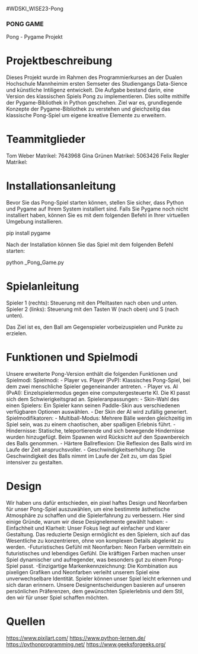 #WDSKI_WISE23-Pong
### PONG GAME ###
Pong - Pygame Projekt

# Projektbeschreibung #
Dieses Projekt wurde im Rahmen des Programmierkurses an der Dualen Hochschule Mannheimim ersten Semseter des Studiengangs Data-Sience und künstliche Intiligenz entwickelt. Die Aufgabe bestand darin, eine Version des klassischen Spiels Pong zu implementieren. Dies sollte mithilfe der Pygame-Bibliothek in Python geschehen. Ziel war es, grundlegende Konzepte der Pygame-Bibliothek zu verstehen und gleichzeitig das klassische Pong-Spiel um eigene kreative Elemente zu erweitern.

# Teammitglieder #
Tom Weber			Matrikel: 7643968
Gina Grünen			Matrikel: 5063426
Felix Regler			Matrikel: 

# Installationsanleitung #
Bevor Sie das Pong-Spiel starten können, stellen Sie sicher, dass Python und Pygame auf Ihrem System installiert sind. Falls Sie Pygame noch nicht installiert haben, können Sie es mit dem folgenden Befehl in Ihrer virtuellen Umgebung installieren.

pip install pygame

Nach der Installation können Sie das Spiel mit dem folgenden Befehl starten:

python _Pong_Game.py


# Spielanleitung #

  Spieler 1 (rechts): 
    Steuerung mit den Pfeiltasten nach oben und unten.
  Spieler 2 (links): 
    Steuerung mit den Tasten W (nach oben) und S (nach unten). 

Das Ziel ist es, den Ball am Gegenspieler vorbeizuspielen und Punkte zu erzielen.

# Funktionen und Spielmodi #
Unsere erweiterte Pong-Version enthält die folgenden Funktionen und Spielmodi:
  Spielmodi:
    - Player vs. Player (PvP): Klassisches Pong-Spiel, bei dem zwei menschliche Spieler gegeneinander antreten.
    - Player vs. AI (PvAI): Einzelspielermodus gegen eine computergesteuerte KI. Die KI passt sich dem Schwierigkeitsgrad an.
  Spieleranpassungen:
    - Skin-Wahl des einen Spielers: Ein Spieler kann seinen Paddle-Skin aus verschiedenen verfügbaren Optionen auswählen.
    - Der Skin der AI wird zufällig generiert.
  Spielmodifikatoren:
    - Multiball-Modus: Mehrere Bälle werden gleichzeitig im Spiel sein, was zu einem chaotischen, aber spaßigen Erlebnis führt.
    - Hindernisse: Statische, teleportierende und sich bewegende Hindernisse wurden hinzugefügt. Beim Spawnen wird Rücksicht auf den Spawnbereich des Balls genommen.
    - Härtere Ballreflexion: Die Reflexion des Balls wird im Laufe der Zeit anspruchsvoller.
    - Geschwindigkeitserhöhung: Die Geschwindigkeit des Balls nimmt im Laufe der Zeit zu, um das Spiel intensiver zu gestalten.

# Design #
Wir haben uns dafür entschieden, ein pixel haftes Design und Neonfarben für unser Pong-Spiel auszuwählen, um eine bestimmte ästhetische Atmosphäre zu schaffen und die Spielerfahrung zu verbessern. Hier sind einige Gründe, warum wir diese Designelemente gewählt haben:
  -Einfachheit und Klarheit: Unser Fokus liegt auf einfacher und klarer Gestaltung. Das reduzierte Design ermöglicht es den Spielern, sich auf das Wesentliche zu konzentrieren, ohne von komplexen Details abgelenkt zu werden.
  -Futuristisches Gefühl mit Neonfarben: Neon Farben vermitteln ein futuristisches und lebendiges Gefühl. Die kräftigen Farben machen unser Spiel dynamischer und aufregender, was besonders gut zu einem Pong-Spiel passt.
  -Einzigartige Markenkennzeichnung: Die Kombination aus pixeligen Grafiken und Neonfarben verleiht unserem Spiel eine unverwechselbare Identität. Spieler können unser Spiel leicht erkennen und sich daran erinnern.
Unsere Designentscheidungen basieren auf unseren persönlichen Präferenzen, dem gewünschten Spielerlebnis und dem Stil, den wir für unser Spiel schaffen möchten.

# Quellen #
https://www.pixilart.com/
https://www.python-lernen.de/
https://pythonprogramming.net/
https://www.geeksforgeeks.org/